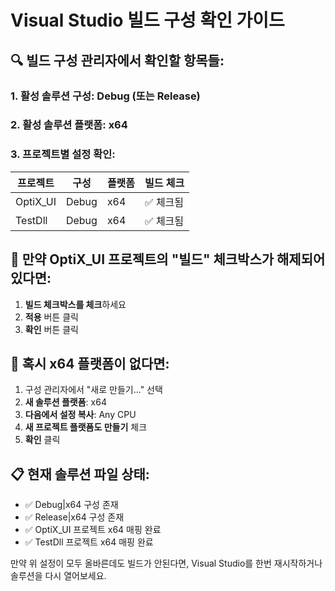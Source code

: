 # Visual Studio 빌드 구성 확인 가이드

## 🔍 빌드 구성 관리자에서 확인할 항목들:

### 1. 활성 솔루션 구성: Debug (또는 Release)
### 2. 활성 솔루션 플랫폼: x64

### 3. 프로젝트별 설정 확인:

| 프로젝트 | 구성 | 플랫폼 | 빌드 체크 |
|---------|------|--------|----------|
| OptiX_UI | Debug | x64 | ✅ 체크됨 |
| TestDll | Debug | x64 | ✅ 체크됨 |

## 🚨 만약 OptiX_UI 프로젝트의 "빌드" 체크박스가 해제되어 있다면:

1. **빌드 체크박스를 체크**하세요
2. **적용** 버튼 클릭
3. **확인** 버튼 클릭

## 🔧 혹시 x64 플랫폼이 없다면:

1. 구성 관리자에서 "새로 만들기..." 선택
2. **새 솔루션 플랫폼**: x64
3. **다음에서 설정 복사**: Any CPU
4. **새 프로젝트 플랫폼도 만들기** 체크
5. **확인** 클릭

## 📋 현재 솔루션 파일 상태:
- ✅ Debug|x64 구성 존재
- ✅ Release|x64 구성 존재  
- ✅ OptiX_UI 프로젝트 x64 매핑 완료
- ✅ TestDll 프로젝트 x64 매핑 완료

만약 위 설정이 모두 올바른데도 빌드가 안된다면, 
Visual Studio를 한번 재시작하거나 솔루션을 다시 열어보세요.


